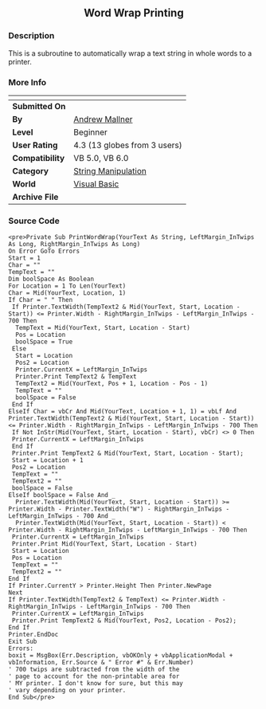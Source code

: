 ﻿<div align="center">

## Word Wrap Printing


</div>

### Description

This is a subroutine to automatically wrap a text string in whole words to a printer.
 
### More Info
 


<span>             |<span>
---                |---
**Submitted On**   |
**By**             |[Andrew Mallner](https://github.com/Planet-Source-Code/PSCIndex/blob/master/ByAuthor/andrew-mallner.md)
**Level**          |Beginner
**User Rating**    |4.3 (13 globes from 3 users)
**Compatibility**  |VB 5\.0, VB 6\.0
**Category**       |[String Manipulation](https://github.com/Planet-Source-Code/PSCIndex/blob/master/ByCategory/string-manipulation__1-5.md)
**World**          |[Visual Basic](https://github.com/Planet-Source-Code/PSCIndex/blob/master/ByWorld/visual-basic.md)
**Archive File**   |[](https://github.com/Planet-Source-Code/andrew-mallner-word-wrap-printing__1-24293/archive/master.zip)





### Source Code

```
<pre>Private Sub PrintWordWrap(YourText As String, LeftMargin_InTwips As Long, RightMargin_InTwips As Long)
On Error GoTo Errors
Start = 1
Char = ""
TempText = ""
Dim boolSpace As Boolean
For Location = 1 To Len(YourText)
Char = Mid(YourText, Location, 1)
If Char = " " Then
 If Printer.TextWidth(TempText2 & Mid(YourText, Start, Location - Start)) <= Printer.Width - RightMargin_InTwips - LeftMargin_InTwips - 700 Then
  TempText = Mid(YourText, Start, Location - Start)
  Pos = Location
  boolSpace = True
 Else
  Start = Location
  Pos2 = Location
  Printer.CurrentX = LeftMargin_InTwips
  Printer.Print TempText2 & TempText
  TempText2 = Mid(YourText, Pos + 1, Location - Pos - 1)
  TempText = ""
  boolSpace = False
 End If
ElseIf Char = vbCr And Mid(YourText, Location + 1, 1) = vbLf And Printer.TextWidth(TempText2 & Mid(YourText, Start, Location - Start)) <= Printer.Width - RightMargin_InTwips - LeftMargin_InTwips - 700 Then
 If Not InStr(Mid(YourText, Start, Location - Start), vbCr) <> 0 Then
 Printer.CurrentX = LeftMargin_InTwips
 End If
 Printer.Print TempText2 & Mid(YourText, Start, Location - Start);
 Start = Location + 1
 Pos2 = Location
 TempText = ""
 TempText2 = ""
 boolSpace = False
ElseIf boolSpace = False And _
  Printer.TextWidth(Mid(YourText, Start, Location - Start)) >= Printer.Width - Printer.TextWidth("W") - RightMargin_InTwips - LeftMargin_InTwips - 700 And _
  Printer.TextWidth(Mid(YourText, Start, Location - Start)) < Printer.Width - RightMargin_InTwips - LeftMargin_InTwips - 700 Then
 Printer.CurrentX = LeftMargin_InTwips
 Printer.Print Mid(YourText, Start, Location - Start)
 Start = Location
 Pos = Location
 TempText = ""
 TempText2 = ""
End If
If Printer.CurrentY > Printer.Height Then Printer.NewPage
Next
If Printer.TextWidth(TempText2 & TempText) <= Printer.Width - RightMargin_InTwips - LeftMargin_InTwips - 700 Then
 Printer.CurrentX = LeftMargin_InTwips
 Printer.Print TempText2 & Mid(YourText, Pos2, Location - Pos2);
End If
Printer.EndDoc
Exit Sub
Errors:
boxit = MsgBox(Err.Description, vbOKOnly + vbApplicationModal + vbInformation, Err.Source & " Error #" & Err.Number)
' 700 twips are subtracted from the width of the
' page to account for the non-printable area for
' MY printer. I don't know for sure, but this may
' vary depending on your printer.
End Sub</pre>
```

